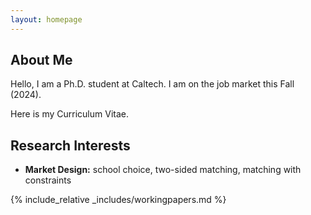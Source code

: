 ```yaml
---
layout: homepage
---
```


## About Me

Hello, I am a Ph.D. student at Caltech. I am on the job market this Fall (2024).

Here is my Curriculum Vitae.

## Research Interests

- **Market Design:** school choice, two-sided matching, matching with constraints

{% include_relative _includes/workingpapers.md %}

